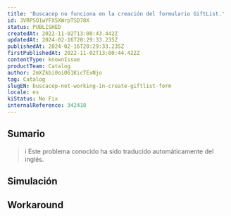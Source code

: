 ```yaml
---
title: 'Buscacep no funciona en la creación del formulario GiftList.'
id: 3VRPSO1wYFX5XWrpTSD78X
status: PUBLISHED
createdAt: 2022-11-02T13:00:43.442Z
updatedAt: 2024-02-16T20:29:33.235Z
publishedAt: 2024-02-16T20:29:33.235Z
firstPublishedAt: 2022-11-02T13:00:44.422Z
contentType: knownIssue
productTeam: Catalog
author: 2mXZkbi0oi061KicTExNjo
tag: Catalog
slugEN: buscacep-not-working-in-create-giftlist-form
locale: es
kiStatus: No Fix
internalReference: 342418
---
```


## Sumario

>ℹ️ Este problema conocido ha sido traducido automáticamente del inglés.



## Simulación



## Workaround




